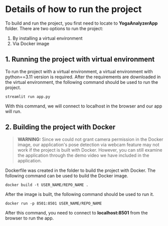 # Details of how to run the project

To build and run the project, you first need to locate to **YogaAnalyzerApp** folder. There are two options to run the project:
1. By installing a virtual environment
2. Via Docker image

## 1. Running the project with virtual environment

To run the project with a virtual environment, a virtual environment with python==3.11 version is required. After the requirements are downloaded in the virtual environment, the following command should be used to run the project.

	streamlit run app.py

With this command, we will connect to localhost in the browser and our app will run.

## 2. Building the project with Docker

> **WARNING:** Since we could not grant camera permission in the Docker image, our application's pose detection via webcam feature may not work if the project is built with Docker. However, you can still examine the application through the demo video we have included in the application.

Dockerfile was created in the folder to build the project with Docker. The following command can be used to build the Docker image.

	docker build -t USER_NAME/REPO_NAME .
  
After the image is built, the following command should be used to run it.

	docker run -p 8501:8501 USER_NAME/REPO_NAME

After this command, you need to connect to **localhost:8501** from the browser to run the app.
